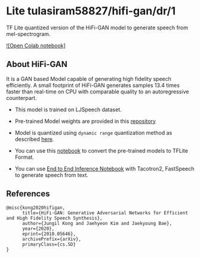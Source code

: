 # Lite tulasiram58827/hifi-gan/dr/1
TF Lite quantized version of the HiFi-GAN model to generate speech from mel-spectrogram.

<!-- parent-model: tulasiram58827/hifi-gan/1 -->
<!-- asset-path: https://github.com/tulasiram58827/TTS_TFLite/releases/download/v0.1/hifigan_dr.tar.xz -->

[![Open Colab notebook]](https://colab.research.google.com/github/tulasiram58827/TTS_TFLite/blob/main/HiFi-GAN.ipynb)

## About HiFi-GAN

It is a GAN based Model capable of generating high fidelity speech efficiently. A small footprint of HiFi-GAN generates samples 13.4 times faster than real-time on CPU with comparable quality to an autoregressive counterpart.

- This model is trained on LJSpeech dataset.

- Pre-trained Model weights are provided in this [repository](https://github.com/jik876/hifi-gan)

- Model is quantized using `dynamic range` quantization method as described [here](https://www.tensorflow.org/lite/performance/post_training_quant).

- You can use this [notebook](https://github.com/tulasiram58827/TTS_TFLite/blob/main/HiFi-GAN.ipynb) to convert the pre-trained models to TFLite Format.

- You can use [End to End Inference Notebook](https://github.com/tulasiram58827/TTS_TFLite/blob/main/End_to_End_TTS.ipynb) with Tacotron2, FastSpeech to generate speech from text.

## References

```
@misc{kong2020hifigan,
      title={HiFi-GAN: Generative Adversarial Networks for Efficient and High Fidelity Speech Synthesis}, 
      author={Jungil Kong and Jaehyeon Kim and Jaekyoung Bae},
      year={2020},
      eprint={2010.05646},
      archivePrefix={arXiv},
      primaryClass={cs.SD}
}
```
